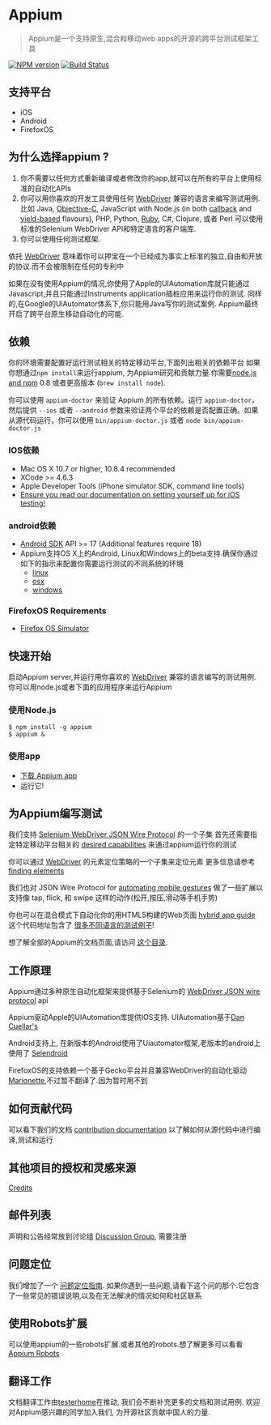# Appium

> Appium是一个支持原生,混合和移动web apps的开源的跨平台测试框架工具

[![NPM version](https://badge.fury.io/js/appium.png)](https://npmjs.org/package/appium)
[![Build Status](https://api.travis-ci.org/appium/appium.png?branch=master)](https://travis-ci.org/appium/appium)

## 支持平台

* iOS
* Android
* FirefoxOS

## 为什么选择appium ?

1. 你不需要以任何方式重新编译或者修改你的app,就可以在所有的平台上使用标准的自动化APIs
2. 你可以用你喜欢的开发工具使用任何 [WebDriver](https://code.google.com/p/selenium/wiki/JsonWireProtocol) 兼容的语言来编写测试用例.比如
Java, [Objective-C](https://github.com/appium/selenium-objective-c),
   JavaScript with Node.js (in both [callback](https://github.com/admc/wd) and [yield-based](https://github.com/jlipps/yiewd) flavours),
   PHP, Python, [Ruby](https://github.com/appium/ruby_lib), C#, Clojure, 或者 Perl 
   可以使用标准的Selenium WebDriver API和特定语言的客户端库.
3. 你可以使用任何测试框架.

依托  [WebDriver](https://code.google.com/p/selenium/wiki/JsonWireProtocol) 意味着你可以押宝在一个已经成为事实上标准的独立,自由和开放的协议.而不会被限制在任何的专利中


如果在没有使用Appium的情况,你使用了Apple的UIAutomation库就只能通过Javascript,并且只能通过Instruments application插桩应用来运行你的测试.
同样的,在Google的UiAutomator体系下,你只能用Java写你的测试案例.
Appium最终开启了跨平台原生移动自动化的可能.

## 依赖

你的环境需要配置好运行测试相关的特定移动平台,下面列出相关的依赖平台
如果你想通过`npm install`来运行appium, 为Appium研究和贡献力量.你需要[node.js and npm](http://nodejs.org) 0.8 或者更高版本 (`brew install node`).

你可以使用 `appium-doctor` 来验证 Appium 的所有依赖。运行 `appium-doctor`，然后提供 `--ios` 或者 `--android` 参数来验证两个平台的依赖是否配置正确。如果从源代码运行，你可以使用 `bin/appium-doctor.js` 或者 `node bin/appium-doctor.js`

### IOS依赖

* Mac OS X 10.7 or higher, 10.8.4 recommended
* XCode &gt;= 4.6.3
* Apple Developer Tools (iPhone simulator SDK, command line tools)
* [Ensure you read our documentation on setting yourself up for iOS testing!](running-on-osx.cn.md#ios)

### android依赖

* [Android SDK](http://developer.android.com) API &gt;= 17 (Additional features require 18)
* Appium支持OS X上的Android, Linux和Windows上的beta支持.确保你通过如下的指示来配置你需要运行测试的不同系统的环境
  * [linux](running-on-linux.cn.md)
  * [osx](running-on-osx.cn.md#android)
  * [windows](running-on-windows.cn.md)

### FirefoxOS Requirements

* [Firefox OS Simulator](https://developer.mozilla.org/en/docs/Tools/Firefox_OS_Simulator)

## 快速开始
启动Appium server,并运行用你喜欢的 [WebDriver](https://code.google.com/p/selenium/wiki/JsonWireProtocol) 兼容的语言编写的测试用例.
你可以用node.js或者下面的应用程序来运行Appium

### 使用Node.js

    $ npm install -g appium
    $ appium &

### 使用app

* [下载 Appium app](https://github.com/appium/appium/releases)
* 运行它! 

## 为Appium编写测试

我们支持 [Selenium WebDriver JSON Wire Protocol](https://github.com/appium/appium/wiki/JSON-Wire-Protocol:-Supported-Methods) 的一个子集
首先还需要指定特定移动平台相关的 [desired capabilities](caps.cn.md) 来通过appium运行你的测试

你可以通过 [WebDriver](https://code.google.com/p/selenium/wiki/JsonWireProtocol) 的元素定位策略的一个子集来定位元素
更多信息请参考 [finding elements](finding-elements.cn.md)


我们也对 JSON Wire Protocol for [automating mobile gestures](gestures.cn.md) 做了一些扩展以支持像 tap, flick, 和 swipe 这样的动作(松开,按压,滑动等手机手势)

你也可以在混合模式下自动化你的用HTML5构建的Web页面 [hybrid app guide](hybrid.cn.md)
这个代码地址包含了 [很多不同语言的测试例子](https://github.com/appium/appium/tree/master/sample-code/examples/node)!


想了解全部的Appium的文档页面,请访问 [这个目录](https://github.com/appium/appium/blob/master/docs/).

## 工作原理

Appium通过多种原生自动化框架来提供基于Selenium的 [WebDriver JSON wire protocol](https://code.google.com/p/selenium/wiki/JsonWireProtocol) api

Appium驱动Apple的UIAutomation库提供IOS支持. UIAutomation基于[Dan Cuellar's](http://github.com/penguinho)

Android支持上, 在新版本的Android使用了Uiautomator框架,老版本的android上使用了
[Selendroid](http://github.com/DominikDary/selendroid) 

FirefoxOS的支持依赖一个基于Gecko平台并且兼容WebDriver的自动化驱动[Marionette](https://developer.mozilla.org/en-US/docs/Marionette),不过暂不翻译了.因为暂时用不到


## 如何贡献代码
可以看下我们的文档  [contribution documentation](https://github.com/appium/appium/blob/master/CONTRIBUTING.md) 
以了解如何从源代码中进行编译,测试和运行


## 其他项目的授权和灵感来源

[Credits](credits.cn.md)

## 邮件列表

声明和公告经常放到讨论组 [Discussion Group](https://groups.google.com/d/forum/appium-discuss), 需要注册

## 问题定位

我们增加了一个 [问题定位指南](troubleshooting.cn.md).
如果你遇到一些问题,请看下这个问的那个.它包含了一些常见的错误说明,以及在无法解决的情况如何和社区联系


## 使用Robots扩展
可以使用appium的一些robots扩展.或者其他的robots.想了解更多可以看看 [Appium Robots](https://github.com/appium/robots)


## 翻译工作
文档翻译工作由[testerhome](http://testerhome.com/topics/150)在推动, 我们会不断补充更多的文档和测试用例.
欢迎对Appium感兴趣的同学加入我们, 为开源社区贡献中国人的力量.


